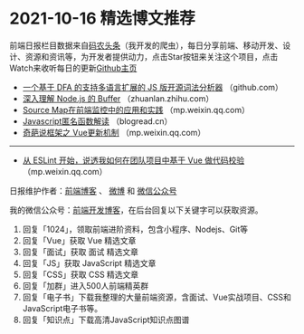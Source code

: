 # 2021-10-16 精选博文推荐

前端日报栏目数据来自[码农头条](https://toutiao.qdkfweb.cn/)（我开发的爬虫），每日分享前端、移动开发、设计、资源和资讯等，为开发者提供动力，点击Star按钮来关注这个项目，点击Watch来收听每日的更新[Github主页](https://github.com/kujian/frontendDaily)
* [一个基于 DFA 的支持多语言扩展的 JS 版开源词法分析器](https://github.com/WGrape/lexer/blob/main/README.zh-CN.md) （github.com）
* [深入理解 Node.js 的 Buffer](https://zhuanlan.zhihu.com/p/422029211) （zhuanlan.zhihu.com）
* [Source Map在前端监控中的应用和实践](https://mp.weixin.qq.com/s?__biz=MzI0MjczMjM2NA==&mid=2247494871&idx=2&sn=63c66a4902c4ba6ef965cf4d8b1d2dad) （mp.weixin.qq.com）
* [Javascript匿名函数解读](https://blogread.cn/it/article/3988?f=hot1) （blogread.cn）
* [奇葩说框架之 Vue更新机制](https://mp.weixin.qq.com/s?__biz=MzU0OTExNzYwNg==&mid=2247491785&idx=1&sn=19936400edd84e8ea6b1194f59a7bf66) （mp.weixin.qq.com）

***
* [从 ESLint 开始，说透我如何在团队项目中基于 Vue 做代码校验](https://mp.weixin.qq.com/s?__biz=MzIyMDkwODczNw==&mid=2247502255&idx=1&sn=c3b8a6271cf2d36370f62933dfbdbc7e) （mp.weixin.qq.com）

日报维护作者：[前端博客](https://qdkfweb.cn/) 、 [微博](http://weibo.com/kujian) 和 [微信公众号](https://open.weixin.qq.com/qr/code?username=caibaojian_com)

我的微信公众号：[前端开发博客](https://open.weixin.qq.com/qr/code?username=caibaojian_com)，在后台回复以下关键字可以获取资源。

1. 回复「1024」，领取前端进阶资料，包含小程序、Nodejs、Git等
2. 回复「Vue」获取 Vue 精选文章
3. 回复「面试」获取 面试 精选文章
4. 回复「JS」获取 JavaScript 精选文章
5. 回复「CSS」获取 CSS 精选文章
6. 回复「加群」进入500人前端精英群
7. 回复「电子书」下载我整理的大量前端资源，含面试、Vue实战项目、CSS和JavaScript电子书等。
8. 回复「知识点」下载高清JavaScript知识点图谱